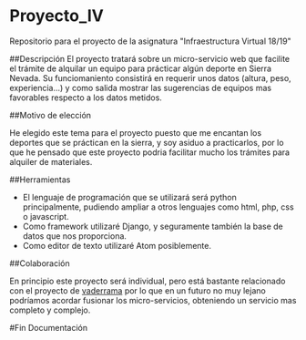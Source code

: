 # Proyecto_IV
Repositorio para el proyecto de la asignatura "Infraestructura Virtual 18/19"

##Descripción
El proyecto tratará sobre un micro-servicio web que facilite el trámite de alquilar un equipo para prácticar algún deporte en Sierra Nevada.
Su funciomaniento consistirá en requerir unos datos (altura, peso, experiencia...) y como salida mostrar las sugerencias de equipos mas favorables respecto a los datos metidos.

##Motivo de elección

He elegido este tema para el proyecto puesto que me encantan los deportes que se práctican en la sierra, y soy asiduo a practicarlos, por lo que he pensado que este proyecto podria facilitar mucho los trámites para alquiler de materiales.

##Herramientas
- El lenguaje de programación que se utilizará será python principalmente, pudiendo ampliar a otros lenguajes como html, php, css o javascript.
- Como framework utilizaré Django, y seguramente también la base de datos que nos proporciona.
- Como editor de texto utilizaré Atom posiblemente.

##Colaboración

En principio este proyecto será individual, pero está bastante relacionado con el proyecto de [vaderrama](https://github.com/vaderrama/Proyecto-IV) por lo que en un futuro no muy lejano podríamos acordar fusionar los micro-servicios, obteniendo un servicio mas completo y complejo.

#Fin Documentación
